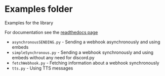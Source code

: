 # Examples folder

Examples for the library 

For documentation see the [readthedocs page](https://discordwebhook.readthedocs.io/en/latest/)

* `asynchronousSENDING.py` - Sending a webhook asynchronously and using embeds 
* `simpleSynchronous.py` - Sending a webhook synchronously and using embeds without any need for discord.py
* `fetchWebhook.py` - Fetching information about a webhook synchronously
* `tts.py` - Using TTS messages
